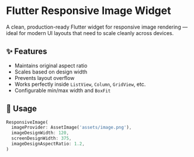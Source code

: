 # Flutter Responsive Image Widget

A clean, production-ready Flutter widget for responsive image rendering — ideal for modern UI layouts that need to scale cleanly across devices.

## ✨ Features

- Maintains original aspect ratio
- Scales based on design width
- Prevents layout overflow
- Works perfectly inside `ListView`, `Column`, `GridView`, etc.
- Configurable min/max width and `BoxFit`

## 🚀 Usage

```dart
ResponsiveImage(
  imageProvider: AssetImage('assets/image.png'),
  imageDesignWidth: 120,
  screenDesignWidth: 375,
  imageDesignAspectRatio: 1.2,
)
